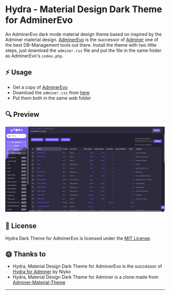 # Hydra - Material Design Dark Theme for AdminerEvo
An AdminerEvo dark mode material design theme based on inspired by the Adminer material design. [AdminerEvo](https://adminerevo.org/) is the successor of [Adminer](https://www.adminer.org/) one of the best DB-Management tools out there. Install the theme with two little steps, just download the `adminer.css` file and put the file in the same folder as AdminerEvo's `index.php`.

## :zap: Usage
* Get a copy of [AdminerEvo](https://adminerevo.org/)
* Download the `adminer.css` from [here](https://raw.githubusercontent.com/CodeShakingSheep/Hydra-Dark-Theme-for-Adminer/master/adminer.css)
* Put them both in the same web folder

## :mag: Preview
![Screenshot of Hydra theme applied on Adminer](screenshot.png)

## :page_with_curl: License
Hydra Dark Theme for AdminerEvo is licensed under the [MIT License](https://github.com/CodeShakingSheep/Hydra-Dark-Theme-for-Adminer/blob/master/LICENSE).

## :sun_with_face: Thanks to
* Hydra, Material Design Dark Theme for AdminerEvo is the successor of [Hydra for Adminer](https://github.com/Niyko/Hydra-Dark-Theme-for-Adminer) by Niyko
* Hydra, Material Design Dark Theme for Adminer is a clone made from [Adminer-Material-Theme](https://github.com/arcs-/Adminer-Material-Theme)

---